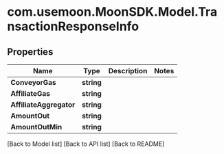# com.usemoon.MoonSDK.Model.TransactionResponseInfo

## Properties

| Name                    | Type       | Description | Notes |
| ----------------------- | ---------- | ----------- | ----- |
| **ConveyorGas**         | **string** |             |       |
| **AffiliateGas**        | **string** |             |       |
| **AffiliateAggregator** | **string** |             |       |
| **AmountOut**           | **string** |             |       |
| **AmountOutMin**        | **string** |             |       |

\[Back to Model list] \[Back to API list] \[Back to README]
